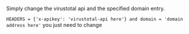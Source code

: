 ﻿Simply change the virustotal api and the specified domain entry.

```HEADERS = {'x-apikey': 'virustotal-api here'} and domain = 'domain address here'``` you just need to change


